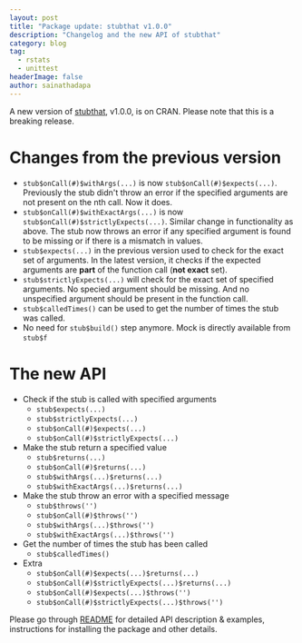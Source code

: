 ```yaml
---
layout: post
title: "Package update: stubthat v1.0.0"
description: "Changelog and the new API of stubthat"
category: blog
tag:
  - rstats
  - unittest
headerImage: false
author: sainathadapa
---
```


A new version of [stubthat](https://github.com/sainathadapa/stubthat), v1.0.0, is on CRAN. Please note that this is a breaking release.

Changes from the previous version
=================================
- `stub$onCall(#)$withArgs(...)` is now `stub$onCall(#)$expects(...)`. Previously the stub didn't throw an error if the specified arguments are not present on the nth call. Now it does.
- `stub$onCall(#)$withExactArgs(...)` is now `stub$onCall(#)$strictlyExpects(...)`. Similar change in functionality as above. The stub now throws an error if any specified argument is found to be missing or if there is a mismatch in values.
- `stub$expects(...)` in the previous version used to check for the exact set of arguments. In the latest version, it checks if the expected arguments are **part** of the function call (**not exact** set).
- `stub$strictlyExpects(...)` will check for the exact set of specified arguments. No specied argument should be missing. And no unspecified argument should be present in the function call.
- `stub$calledTimes()` can be used to get the number of times the stub was called.
- No need for `stub$build()` step anymore. Mock is directly available from `stub$f`

The new API
===========
-   Check if the stub is called with specified arguments
    -   `stub$expects(...)`
    -   `stub$strictlyExpects(...)`
    -   `stub$onCall(#)$expects(...)`
    -   `stub$onCall(#)$strictlyExpects(...)`
-   Make the stub return a specified value
    -   `stub$returns(...)`
    -   `stub$onCall(#)$returns(...)`
    -   `stub$withArgs(...)$returns(...)`
    -   `stub$withExactArgs(...)$returns(...)`
-   Make the stub throw an error with a specified message
    -   `stub$throws('')`
    -   `stub$onCall(#)$throws('')`
    -   `stub$withArgs(...)$throws('')`
    -   `stub$withExactArgs(...)$throws('')`
-   Get the number of times the stub has been called
    -   `stub$calledTimes()`
-   Extra
    -   `stub$onCall(#)$expects(...)$returns(...)`
    -   `stub$onCall(#)$strictlyExpects(...)$returns(...)`
    -   `stub$onCall(#)$expects(...)$throws('')`
    -   `stub$onCall(#)$strictlyExpects(...)$throws('')`

Please go through [README](https://github.com/sainathadapa/stubthat/blob/master/README.md) for detailed API description & examples, instructions for installing the package and other details.
